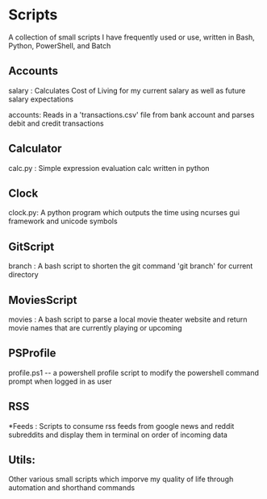 # Scripts
A collection of small scripts I have frequently used or use, written in Bash, Python, PowerShell, and Batch

## Accounts
salary  : Calculates Cost of Living for my current salary as well as future salary expectations

accounts: Reads in a 'transactions.csv' file from bank account and parses debit and credit transactions

## Calculator
calc.py : Simple expression evaluation calc written in python

## Clock
clock.py: A python program which outputs the time using ncurses gui framework and unicode symbols

## GitScript
branch  : A bash script to shorten the git command 'git branch' for current directory

## MoviesScript
movies  : A bash script to parse a local movie theater website and return movie names that are currently playing or upcoming

## PSProfile
profile.ps1 -- a powershell profile script to modify the powershell command prompt when logged in as user

## RSS
*Feeds  : Scripts to consume rss feeds from google news and reddit subreddits and display them in terminal on order of incoming data

## Utils:
Other various small scripts which imporve my quality of life through automation and shorthand commands
